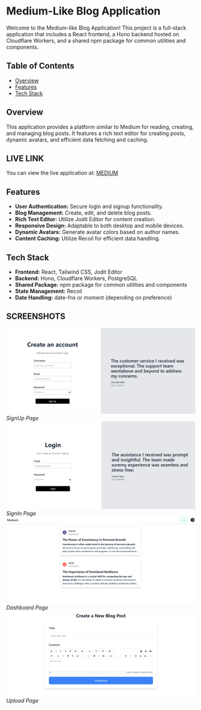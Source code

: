 # Medium-Like Blog Application

Welcome to the Medium-like Blog Application! This project is a full-stack application that includes a React frontend, a Hono backend hosted on Cloudflare Workers, and a shared npm package for common utilities and components.

## Table of Contents

- [Overview](#overview)
- [Features](#features)
- [Tech Stack](#tech-stack)

## Overview

This application provides a platform similar to Medium for reading, creating, and managing blog posts. It features a rich text editor for creating posts, dynamic avatars, and efficient data fetching and caching.

## LIVE LINK

You can view the live application at: [MEDIUM]("https://medium-k79s.vercel.app/signup)

## Features

- **User Authentication:** Secure login and signup functionality.
- **Blog Management:** Create, edit, and delete blog posts.
- **Rich Text Editor:** Utilize Jodit Editor for content creation.
- **Responsive Design:** Adaptable to both desktop and mobile devices.
- **Dynamic Avatars:** Generate avatar colors based on author names.
- **Content Caching:** Utilize Recoil for efficient data handling.

## Tech Stack

- **Frontend:** React, Tailwind CSS, Jodit Editor
- **Backend:** Hono, Cloudflare Workers, PostgreSQL
- **Shared Package:** npm package for common utilities and components
- **State Management:** Recoil
- **Date Handling:** date-fns or moment (depending on preference)

## SCREENSHOTS

![SignUp](/frontend/public/Signup.png)
_SignUp Page_
![Signin](/frontend/public/SIgnin.png)
_SignIn Page_
![Dashboard](/frontend/public/Dashboard.png)
_Dashboard Page_
![Create Blog](/frontend/public/Create.png)
_Upload Page_
